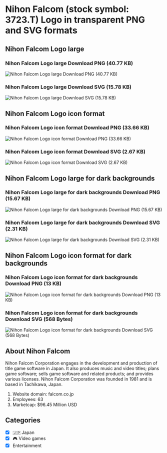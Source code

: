 # Nihon Falcom (stock symbol: 3723.T) Logo in transparent PNG and SVG formats

## Nihon Falcom Logo large

### Nihon Falcom Logo large Download PNG (40.77 KB)

![Nihon Falcom Logo large Download PNG (40.77 KB)](/img/orig/3723.T_BIG-cc7fe800.png)

### Nihon Falcom Logo large Download SVG (15.78 KB)

![Nihon Falcom Logo large Download SVG (15.78 KB)](/img/orig/3723.T_BIG-1823b9d7.svg)

## Nihon Falcom Logo icon format

### Nihon Falcom Logo icon format Download PNG (33.66 KB)

![Nihon Falcom Logo icon format Download PNG (33.66 KB)](/img/orig/3723.T-38ae3bd1.png)

### Nihon Falcom Logo icon format Download SVG (2.67 KB)

![Nihon Falcom Logo icon format Download SVG (2.67 KB)](/img/orig/3723.T-63484b45.svg)

## Nihon Falcom Logo large for dark backgrounds

### Nihon Falcom Logo large for dark backgrounds Download PNG (15.67 KB)

![Nihon Falcom Logo large for dark backgrounds Download PNG (15.67 KB)](/img/orig/3723.T_BIG.D-33e24c65.png)

### Nihon Falcom Logo large for dark backgrounds Download SVG (2.31 KB)

![Nihon Falcom Logo large for dark backgrounds Download SVG (2.31 KB)](/img/orig/3723.T_BIG.D-ff0f21c5.svg)

## Nihon Falcom Logo icon format for dark backgrounds

### Nihon Falcom Logo icon format for dark backgrounds Download PNG (13 KB)

![Nihon Falcom Logo icon format for dark backgrounds Download PNG (13 KB)](/img/orig/3723.T.D-40f33407.png)

### Nihon Falcom Logo icon format for dark backgrounds Download SVG (568 Bytes)

![Nihon Falcom Logo icon format for dark backgrounds Download SVG (568 Bytes)](/img/orig/3723.T.D-2b94b2ff.svg)

## About Nihon Falcom

Nihon Falcom Corporation engages in the development and production of title game software in Japan. It also produces music and video titles; plans game software; sells game software and related products; and provides various licenses. Nihon Falcom Corporation was founded in 1981 and is based in Tachikawa, Japan.

1. Website domain: falcom.co.jp
2. Employees: 63
3. Marketcap: $96.45 Million USD


## Categories
- [x] 🇯🇵 Japan
- [x] 🎮 Video games
- [x] Entertainment
